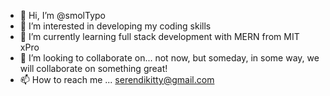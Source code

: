 - 👋 Hi, I’m @smolTypo
- 👀 I’m interested in developing my coding skills
- 🌱 I’m currently learning full stack development with MERN from MIT xPro
- 💞️ I’m looking to collaborate on... not now, but someday, in some way, we will collaborate on something great!
- 📫 How to reach me ... serendikitty@gmail.com

<!---
smolTypo/smolTypo is a ✨ special ✨ repository because its `README.md` (this file) appears on your GitHub profile.
You can click the Preview link to take a look at your changes.
--->
